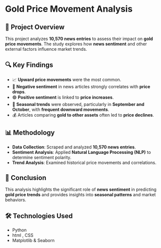 # Gold Price Movement Analysis

## 📌 Project Overview
This project analyzes **10,570 news entries** to assess their impact on **gold price movements**. The study explores how **news sentiment** and other external factors influence market trends.

## 🔍 Key Findings
- 📈 **Upward price movements** were the most common.
- 📰 **Negative sentiment** in news articles strongly correlates with **price drops**.
- 🟢 **Positive sentiment** is linked to **price increases**.
- 📅 **Seasonal trends** were observed, particularly in **September and October**, with **frequent downward movements**.
- 💰 Articles comparing **gold to other assets** often led to **price declines**.

## 📊 Methodology
- **Data Collection**: Scraped and analyzed **10,570 news entries**.
- **Sentiment Analysis**: Applied **Natural Language Processing (NLP)** to determine sentiment polarity.
- **Trend Analysis**: Examined historical price movements and correlations.

## 🚀 Conclusion
This analysis highlights the significant role of **news sentiment** in predicting **gold price trends** and provides insights into **seasonal patterns** and market behaviors.

## 🛠️ Technologies Used
- Python 
- html , CSS
- Matplotlib & Seaborn 
